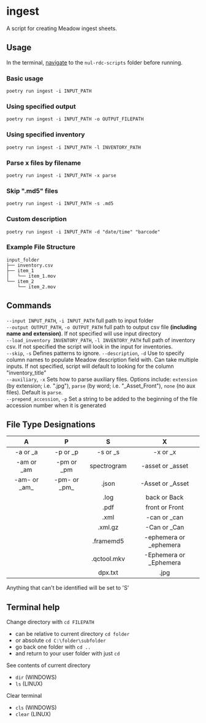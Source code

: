 # ingest   
A script for creating Meadow ingest sheets.

## Usage

In the terminal, [navigate](#terminal-help) to the `nul-rdc-scripts` folder before running.  

### Basic usage
```
poetry run ingest -i INPUT_PATH
```

### Using specified output
```
poetry run ingest -i INPUT_PATH -o OUTPUT_FILEPATH
```

### Using specified inventory
```
poetry run ingest -i INPUT_PATH -l INVENTORY_PATH
```

### Parse x files by filename
```
poetry run ingest -i INPUT_PATH -x parse
```

### Skip ".md5" files
```
poetry run ingest -i INPUT_PATH -s .md5
```

### Custom description
```
poetry run ingest -i INPUT_PATH -d "date/time" "barcode"
```

### Example File Structure
```
input_folder
├── inventory.csv
├── item_1
│   └── item_1.mov
└── item_2
    └── item_2.mov
```

## Commands
`--input INPUT_PATH`, `-i INPUT_PATH`
    full path to input folder  
`--output OUTPUT_PATH`, `-o OUTPUT_PATH`
    full path to output csv file **(including name and extension)**. If not specified will use input directory  
`--load_inventory INVENTORY_PATH`, `-l INVENTORY_PATH`
    full path of inventory csv. If not specified the script will look in the input for inventories.   
`--skip`, `-s`
    Defines patterns to ignore. 
`--description`, `-d`
    Use to specify column names to populate Meadow description field with. Can take multiple inputs. If not specified, script will default to looking for the column "inventory_title"  
`--auxiliary`, `-x` Sets how to parse auxiliary files. Options include: `extension` (by extension; i.e. ".jpg"), `parse` (by word; i.e. "_Asset_Front"), `none` (no aux files). Default is `parse`.   
`--prepend_accession`, `-p` Set a string to be added to the beginning of the file accession number when it is generated

## File Type Designations

|A|P|S|X|  
|:-------:|:-------:|:-------:|:-------:|  
|-a or _a|-p or _p|-s or _s|-x or _x|
|-am or _am|-pm or _pm|spectrogram|-asset or _asset|
|-am- or _am\_|-pm- or _pm\_|.json|-Asset or _Asset|
|||.log|back or Back|
|||.pdf|front or Front|
|||.xml|-can or _can|
|||.xml.gz|-Can or _Can|
|||.framemd5|-ephemera or _ephemera|
|||.qctool.mkv|-Ephemera or _Ephemera|
|||dpx.txt|.jpg|

Anything that can't be identified will be set to 'S'

## Terminal help
Change directory with `cd FILEPATH`
- can be relative to current directory `cd folder`
- or absolute `cd C:\folder\subfolder`
- go back one folder with `cd ..`
- and return to your user folder with just `cd`  

See contents of current directory
- `dir` (WINDOWS)
- `ls` (LINUX)

Clear terminal
- `cls` (WINDOWS)
- `clear` (LINUX)